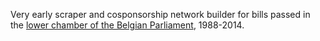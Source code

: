 Very early scraper and cosponsorship network builder for bills passed in the [lower chamber of the Belgian Parliament](http://www.dekamer.be/), 1988-2014.
